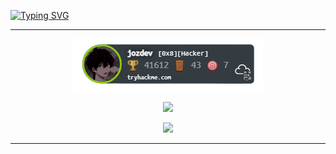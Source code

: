 [![Typing SVG](https://readme-typing-svg.demolab.com?font=Fira+Code&pause=1000&color=FF2823&multiline=true&width=435&lines=Hi%2C+im+Jo%C3%A3o+Magalh%C3%A3es;and+im+a+Cibersecurity+Student)](https://git.io/typing-svg)

---
<p align="center">
  <a href="https://tryhackme.com/p/jozdev"><img src="https://github.com/jozdev/jozdev/blob/main/assets/thm_trophie.png"></a>
</p>

<p align="center"><img src="https://komarev.com/ghpvc/?username=jozdev&style=flat-square" /></p>
<p align="center">
<a href="https://spotify-github-profile.vercel.app/api/view?uid=wj2k9mnpz8rif2wbjycvxginb&redirect=true">
<img src="https://spotify-github-profile.vercel.app/api/view?uid=wj2k9mnpz8rif2wbjycvxginb&cover_image=true&theme=novatorem&bar_color=474847&bar_color_cover=false" />
</a>
</p>

---


